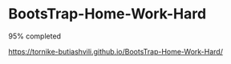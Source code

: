 # BootsTrap-Home-Work-Hard

95% completed



https://tornike-butiashvili.github.io/BootsTrap-Home-Work-Hard/
